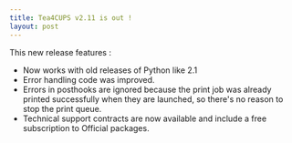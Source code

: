 ```yaml
---
title: Tea4CUPS v2.11 is out !
layout: post
---
```


This new release features :
  - Now works with old releases of Python like 2.1
  - Error handling code was improved.
  - Errors in posthooks are ignored because the print job was already printed successfully when they are launched, so there's no reason to stop the print queue.
  - Technical support contracts are now available and include a free subscription to Official packages.

